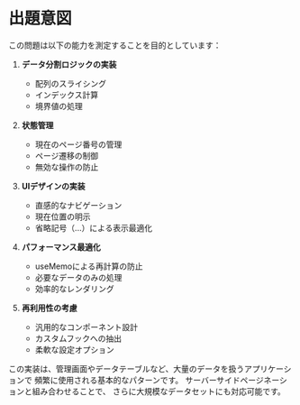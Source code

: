 # 出題意図

この問題は以下の能力を測定することを目的としています：

1. **データ分割ロジックの実装**
   - 配列のスライシング
   - インデックス計算
   - 境界値の処理

2. **状態管理**
   - 現在のページ番号の管理
   - ページ遷移の制御
   - 無効な操作の防止

3. **UIデザインの実装**
   - 直感的なナビゲーション
   - 現在位置の明示
   - 省略記号（...）による表示最適化

4. **パフォーマンス最適化**
   - useMemoによる再計算の防止
   - 必要なデータのみの処理
   - 効率的なレンダリング

5. **再利用性の考慮**
   - 汎用的なコンポーネント設計
   - カスタムフックへの抽出
   - 柔軟な設定オプション

この実装は、管理画面やデータテーブルなど、大量のデータを扱うアプリケーションで
頻繁に使用される基本的なパターンです。
サーバーサイドページネーションと組み合わせることで、
さらに大規模なデータセットにも対応可能です。